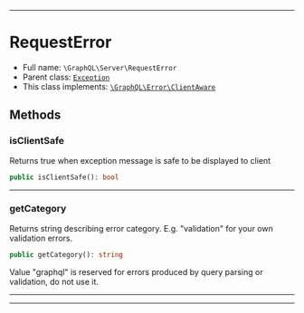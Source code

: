***

# RequestError

* Full name: `\GraphQL\Server\RequestError`
* Parent class: [`Exception`](../../Exception.md)
* This class implements:
  [`\GraphQL\Error\ClientAware`](../Error/ClientAware.md)

## Methods

### isClientSafe

Returns true when exception message is safe to be displayed to client

```php
public isClientSafe(): bool
```

***

### getCategory

Returns string describing error category. E.g. "validation" for your own validation errors.

```php
public getCategory(): string
```

Value "graphql" is reserved for errors produced by query parsing or validation, do not use it.









***


***

